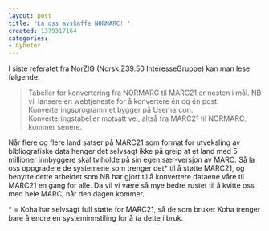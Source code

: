 ```yaml
---
layout: post
title: 'La oss avskaffe NORMARC! '
created: 1379317164
categories:
- nyheter
---
```

<p>I siste referatet fra <a href="http://norzig.no/">NorZIG</a> (Norsk Z39.50 InteresseGruppe) kan man lese følgende:</p>

<blockquote><p>Tabeller for konvertering fra NORMARC til MARC21 er nesten i mål. NB vil lansere en webtjeneste for å konvertere én og én post. Konverteringsprogrammet bygger på Usemarcon. Konverteringstabeller motsatt vei, altså fra MARC21 til NORMARC, kommer senere.</p></blockquote>

<p>Når flere og flere land satser på MARC21 som format for utveksling av bibliografiske data henger det selvsagt ikke på greip at et land med 5 millioner innbyggere skal tviholde på sin egen sær-versjon av MARC. Så la oss oppgradere de systemene som trenger det* til å støtte MARC21, og benytte dette arbeidet som NB har gjort til å konvertere dataene våre til MARC21 en gang for alle. Da vil vi være så mye bedre rustet til å kvitte oss med hele MARC, når den dagen kommer.</p>

<p>* = Koha har selvsagt full støtte for MARC21, så de som bruker Koha trenger bare å endre en systeminnstiling for å ta dette i bruk.</p>
